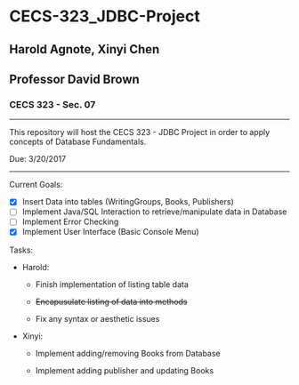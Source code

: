 # CECS-323_JDBC-Project

## Harold Agnote, Xinyi Chen

## Professor David Brown

### CECS 323 - Sec. 07

---

This repository will host the CECS 323 - JDBC Project in order to apply concepts of
Database Fundamentals.

Due: 3/20/2017

---

Current Goals:

 * [X] Insert Data into tables (WritingGroups, Books, Publishers)
 * [ ] Implement Java/SQL Interaction to retrieve/manipulate data in Database
 * [ ] Implement Error Checking
 * [X] Implement User Interface (Basic Console Menu)

Tasks:


 * Harold:
    
   - Finish implementation of listing table data
   
   - ~~Encapusulate listing of data into methods~~
    
   - Fix any syntax or aesthetic issues


 * Xinyi:

   - Implement adding/removing Books from Database
   
   - Implement adding publisher and updating Books


